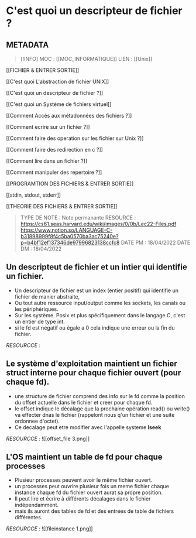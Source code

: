 # C'est quoi un descripteur de fichier ?

## METADATA
> [!INFO]
> MOC                    : [[MOC_INFORMATIQUE]]
> LIEN                     : 
 [[Unix]]
 
 [[FICHIER  & ENTRER SORTIE]] 

 [[C'est quoi L'abstraction de fichier UNIX]]

 [[C'est quoi un descripteur de fichier ?]]

 [[C'est quoi un Système de fichiers virtuel]]

 [[Comment Accès aux métadonnées des fichiers ?]]

 [[Comment ecrire sur un fichier ?]]

 [[Comment faire des operation sur les fichier sur Unix ?]]

 [[Comment faire des redirection en c ?]]

 [[Comment lire dans un fichier ?]]

 [[Comment manipuler des repertoire ?]]

 [[PROGRAMTION DES FICHIERS & ENTRER SORTIE]]

 [[stdin, stdout, stderr]]

 [[THEORIE DES FICHIERS &  ENTRER SORTIE]]
> TYPE DE NOTE   : Note permanante 
>  RESOURCE        :  https://cs61.seas.harvard.edu/wiki/images/0/0b/Lec22-Files.pdf https://www.notion.so/LANGUAGE-C-b31898999f8f4c5ba0570ba3ac75240e?p=b4bf12ef137346de97996823138ccfc8
> DATE PM             : 18/04/2022
> DATE DM             : 18/04/2022


## Un descripteut de fichier et un intier qui identifie un fichier.
- Un descripteur de fichier est un index (entier positif) qui identifie un fichier de manier abstraite, 
- Ou tout autre ressource input/output comme les sockets, les canals ou les périphériques. 
- Sur les système. Posix et plus spécifiquement dans le langage C, c'est un entier de type int.
- si le fd est négatif ou égale a 0 cela indique une erreur ou la fin du fichier.

*RESOURCCE :*

## Le système d'exploitation maintient un fichier struct interne pour chaque fichier ouvert (pour chaque fd).
- une structure de fichier comprend des info sur le fd comme la position du offset actuelle dans le fichier et creer pour chaque fd.
- le offset indique le décalage que la prochaine opération read() ou write() va effecter dnas le fichier (rappelont nous q'un fichier et une suite ordonnee d'octet).
- Ce decalage peut etre modifier avec l'appelle systeme **lseek**

*RESOURCCE :*
![[offset_file 3.png]]

## L'OS maintient un table de fd pour chaque processes
- Plusieur processes peuvent avoir le même fichier ouvert.
- un processes peut ouvrire plusieur fois un meme fichier chaque instance chaque fd du fichier ouvert aurat sa propre position.
- Il peut lire et écrire à différents décalages dans le fichier indépendamment.
- mais ils auront des tables de fd et des entrées de table de fichiers différentes.

*RESOURCCE :*
![[fileinstance 1.png]]